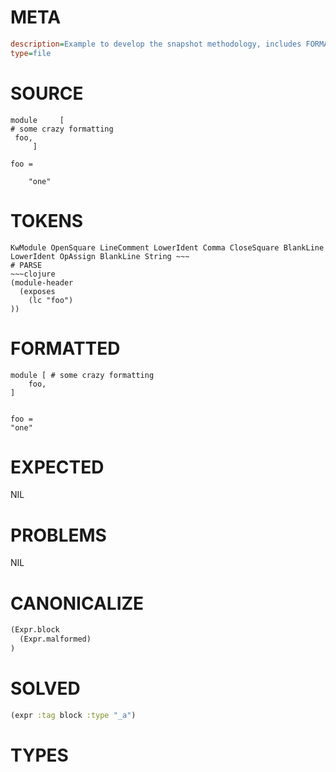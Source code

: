 # META
~~~ini
description=Example to develop the snapshot methodology, includes FORMATTED section
type=file
~~~
# SOURCE
~~~roc
module     [
# some crazy formatting
 foo,
     ]

foo =

    "one"
~~~
# TOKENS
~~~text
KwModule OpenSquare LineComment LowerIdent Comma CloseSquare BlankLine LowerIdent OpAssign BlankLine String ~~~
# PARSE
~~~clojure
(module-header
  (exposes
    (lc "foo")
))
~~~
# FORMATTED
~~~roc
module [ # some crazy formatting
	foo,
]


foo =
"one"
~~~
# EXPECTED
NIL
# PROBLEMS
NIL
# CANONICALIZE
~~~clojure
(Expr.block
  (Expr.malformed)
)
~~~
# SOLVED
~~~clojure
(expr :tag block :type "_a")
~~~
# TYPES
~~~roc
~~~
